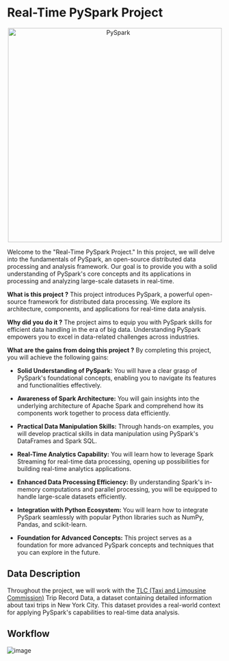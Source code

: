 # Real-Time PySpark Project

<p align="center">
  <img src="https://github.com/user-attachments/assets/6ca6fb9d-8cea-4332-af50-6c97cd788148" alt="PySpark" style="width:500px;" />
</p>

Welcome to the "Real-Time PySpark Project." In this project, we will delve into the fundamentals of PySpark, an open-source distributed data processing and analysis framework. Our goal is to provide you with a solid understanding of PySpark's core concepts and its applications in processing and analyzing large-scale datasets in real-time.

**What is this project ?**
This project introduces PySpark, a powerful open-source framework for distributed data processing. We explore its architecture, components, and applications for real-time data analysis.

**Why did you do it ?**
The project aims to equip you with PySpark skills for efficient data handling in the era of big data. Understanding PySpark empowers you to excel in data-related challenges across industries.

**What are the gains from doing this project ?**
By completing this project, you will achieve the following gains:

 - **Solid Understanding of PySpark:** You will have a clear grasp of PySpark's foundational concepts, enabling you to navigate its features and functionalities effectively.

 - **Awareness of Spark Architecture:** You will gain insights into the underlying architecture of Apache Spark and comprehend how its components work together to process data efficiently.

 - **Practical Data Manipulation Skills:** Through hands-on examples, you will develop practical skills in data manipulation using PySpark's DataFrames and Spark SQL.

 - **Real-Time Analytics Capability:** You will learn how to leverage Spark Streaming for real-time data processing, opening up possibilities for building real-time analytics applications.

 - **Enhanced Data Processing Efficiency:** By understanding Spark's in-memory computations and parallel processing, you will be equipped to handle large-scale datasets efficiently.

 - **Integration with Python Ecosystem:** You will learn how to integrate PySpark seamlessly with popular Python libraries such as NumPy, Pandas, and scikit-learn.

 - **Foundation for Advanced Concepts:** This project serves as a foundation for more advanced PySpark concepts and techniques that you can explore in the future.

## Data Description
Throughout the project, we will work with the [TLC (Taxi and Limousine Commission)](https://www.nyc.gov/site/tlc/about/tlc-trip-record-data.page) Trip Record Data, a dataset containing detailed information about taxi trips in New York City. This dataset provides a real-world context for applying PySpark's capabilities to real-time data analysis.

## Workflow

![image](./Img/Simple-project-workflow.svg)


